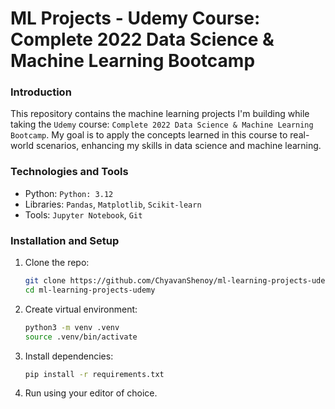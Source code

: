 # ML Projects - Udemy Course: Complete 2022 Data Science & Machine Learning Bootcamp

### Introduction

This repository contains the machine learning projects I'm building while taking the `Udemy` course: `Complete 2022 Data Science & Machine Learning Bootcamp`. My goal is to apply the concepts learned in this course to real-world scenarios, enhancing my skills in data science and machine learning.

### Technologies and Tools

- Python: `Python: 3.12`
- Libraries: `Pandas`, `Matplotlib`, `Scikit-learn`
- Tools: `Jupyter Notebook`, `Git`

### Installation and Setup

1. Clone the repo:
   ```bash
   git clone https://github.com/ChyavanShenoy/ml-learning-projects-udemy
   cd ml-learning-projects-udemy
   ```
2. Create virtual environment:
   ```bash
   python3 -m venv .venv
   source .venv/bin/activate
   ```
3. Install dependencies:
   ```bash
   pip install -r requirements.txt
   ```
4. Run using your editor of choice.
